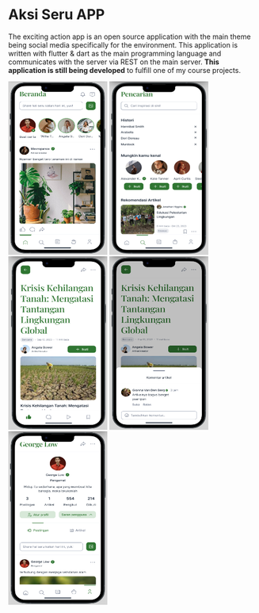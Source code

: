 # Aksi Seru APP

The exciting action app is an open source application with the main theme being social media specifically for the environment. This application is written with flutter & dart as the main programming language and communicates with the server via REST on the main server. 
**This application is still being developed** to fulfill one of my course projects.

<div> 
<img src="assets/README/Feed.png" width="200" height="350px">
<img src="assets/README/Search.png" width="200" height="350px">
<img src="assets/README/Article.png" width="200" height="350px">
<img src="assets/README/Comment.png" width="200" height="350px">
<img src="assets/README/Profile.png" width="200" height="350px">
</div>


